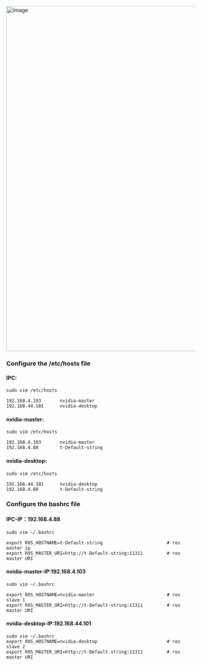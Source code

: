 <img width="923" alt="image" src="https://github.com/SilaLiu/robobus_nvidia_xavier_agx_use/assets/39790272/247d0fb5-afca-41cb-b352-0ba2e0b583af">



### Configure the /etc/hosts file
#### IPC:
    sudo vim /etc/hosts

    192.168.4.103	    nvidia-master
    192.168.44.101	    nvidia-desktop

#### nvidia-master:
    sudo vim /etc/hosts

    192.168.4.103	    nvidia-master
    192.168.4.88		t-Default-string

#### nvidia-desktop:
    sudo vim /etc/hosts

    192.168.44.101	    nvidia-desktop
    192.168.4.88		t-Default-string




### Configure the bashrc file

#### IPC-IP：192.168.4.88
    sudo vim ~/.bashrc

    export ROS_HOSTNAME=t-Default-string				        # ros master ip 
    export ROS_MASTER_URI=http://t-Default-string:11311	        # ros master URI


#### nvidia-master-IP:192.168.4.103
    sudo vim ~/.bashrc

    export ROS_HOSTNAME=nvidia-master					        # ros slave 1
    export ROS_MASTER_URI=http://t-Default-string:11311	        # ros master URI


#### nvidia-desktop-IP:192.168.44.101
    sudo vim ~/.bashrc
    export ROS_HOSTNAME=nvidia-desktop				            # ros slave 2
    export ROS_MASTER_URI=http://t-Default-string:11311	        # ros master URI


